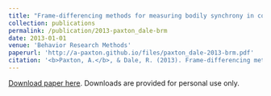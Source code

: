 ```yaml
---
title: "Frame-differencing methods for measuring bodily synchrony in conversation"
collection: publications
permalink: /publication/2013-paxton_dale-brm
date: 2013-01-01
venue: 'Behavior Research Methods'
paperurl: 'http://a-paxton.github.io/files/paxton_dale-2013-brm.pdf'
citation: '<b>Paxton, A.</b>, & Dale, R. (2013). Frame-differencing methods for measuring bodily synchrony in conversation. <i>Behavior Research Methods</i>, <i>45</i>(2), 329-343.'
---
```

[Download paper here](http://a-paxton.github.io/files/paxton_dale-2013-brm.pdf). Downloads are provided for personal use only.
